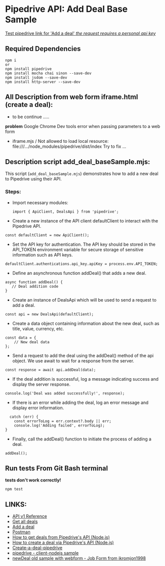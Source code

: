 # Pipedrive API: Add Deal Base Sample

[Test pipedrive link for 'Add a deal' *the request requires a personal api key*](https://npavl.github.io/pipedrive_task/index.html)

## Required Dependencies

```
npm i 
or 
npm install pipedrive 
npm install mocha chai sinon --save-dev
npm install jsdom --save-dev
npm install http-server --save-dev  
```

## All Description from web form iframe.html (create a deal): 

- to be continue .....

**problem** Google Chrome Dev tools error when passing parameters to a web form
- iframe.mjs / Not allowed to load local resource: file:///.../node_modules/pipedrive/dist/index
Try to fix ...

## Description script add_deal_baseSample.mjs:

This script (`add_deal_baseSample.mjs`) demonstrates how to add a new deal to Pipedrive using their API.

### Steps:

- Import necessary modules:
   ```
   import { ApiClient, DealsApi } from 'pipedrive';
   ```

- Create a new instance of the API client defaultClient to interact with the Pipedrive API.

 ```
const defaultClient = new ApiClient();
 ```

- Set the API key for authentication. The API key should be stored in the API_TOKEN environment variable for secure storage of sensitive information such as API keys.

 ```
defaultClient.authentications.api_key.apiKey = process.env.API_TOKEN;
 ```

- Define an asynchronous function addDeal() that adds a new deal.

 ```
async function addDeal() {
    // Deal addition code
}
 ```
- Create an instance of DealsApi which will be used to send a request to add a deal.

```
const api = new DealsApi(defaultClient);
```
- Create a data object containing information about the new deal, such as title, value, currency, etc.

```
const data = {
    // New deal data
};
```
- Send a request to add the deal using the addDeal() method of the api object. We use await to wait for a response from the server.

```
const response = await api.addDeal(data);
```
- If the deal addition is successful, log a message indicating success and display the server response.

```
console.log('Deal was added successfully!', response);
```

- If there is an error while adding the deal, log an error message and display error information.

```
  catch (err) {
    const errorToLog = err.context?.body || err;
    console.log('Adding failed', errorToLog);
}
```

- Finally, call the addDeal() function to initiate the process of adding a deal.

```
addDeal();
```

## Run tests From Git Bash terminal 
**tests don't work correctly!**

```
npm test
```

## LINKS: 

- [API v1 Reference](https://developers.pipedrive.com/docs/api/v1/Deals#getDealPersons)
- [Get all deals](https://developers.pipedrive.com/docs/api/v1/Deals#getDeals)
- [Add a deal](https://developers.pipedrive.com/docs/api/v1/Deals#addDeal)
- [Postman](https://pipedrive.readme.io/docs/run-pipedrive-api-in-postman-or-insomnia)
- [How to get deals from Pipedrive's API (Node.js)](https://developers.pipedrive.com/tutorials/get-deals-pipedrive-api?step=5)
- [How to create a deal via Pipedrive's API (Node.js)](https://developers.pipedrive.com/docs/api/v1/Deals#addDeal)
- [Create-a-deal-pipedrive](https://developers.pipedrive.com/tutorials/create-a-deal-pipedrive-api?step=7)
- [pipedrive - client-nodejs sample](https://github.com/pipedrive/client-nodejs)
- [newDeal old sample with webform - Job Form from ikromjon1998](https://github.com/Ikromjon1998/newDeal/tree/main)